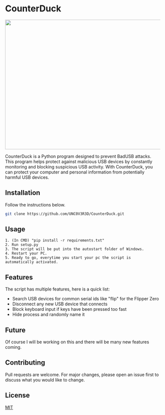 # CounterDuck
<img src="https://github.com/UNC0V3R3D/ressources/blob/main/counterduck.png" height="420" width="1200" >

CounterDuck is a Python program designed to prevent BadUSB attacks. This program helps protect against malicious USB devices by constantly monitoring and blocking suspicious USB activity. With CounterDuck, you can protect your computer and personal information from potentially harmful USB devices.

## Installation

Follow the instructions below.

```bash
git clone https://github.com/UNC0V3R3D/CounterDuck.git
```

## Usage

```
1. (In CMD) "pip install -r requirements.txt"
2. Run setup.py
3. The script will be put into the autostart folder of Windows.
4. Restart your PC.
5. Ready to go, everytime you start your pc the script is automatically activated.
```
## Features

The script has multiple features, here is a quick list:

- Search USB devices for common serial ids like "flip" for the Flipper Zero
- Disconnect any new USB device that connects
- Block keyboard input if keys have been pressed too fast
- Hide process and randomly name it

## Future

Of course I will be working on this and there will be many new features coming.

## Contributing

Pull requests are welcome. For major changes, please open an issue first
to discuss what you would like to change.


## License

[MIT](https://choosealicense.com/licenses/mit/)
